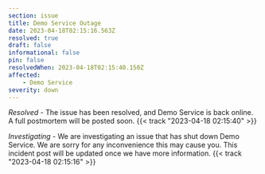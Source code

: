 ```yaml
---
section: issue
title: Demo Service Outage
date: 2023-04-18T02:15:16.563Z
resolved: true
draft: false
informational: false
pin: false
resolvedWhen: 2023-04-18T02:15:40.150Z
affected:
    - Demo Service
severity: down
---
```

*Resolved* - The issue has been resolved, and Demo Service is back online. A full postmortem will be posted soon. {{< track "2023-04-18 02:15:40" >}}

*Investigating* - We are investigating an issue that has shut down Demo Service. We are sorry for any inconvenience this may cause you. This incident post will be updated once we have more information. {{< track "2023-04-18 02:15:16" >}}